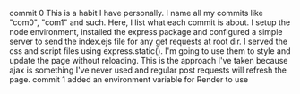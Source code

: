 commit 0
    This is a habit I have personally. I name all my commits like "com0", "com1" and such. Here, I list what each commit is about. 
    I setup the node environment, installed the express package and configured a simple server to send the index.ejs file for any get requests at root dir.
    I served the css and script files using express.static(). 
    I'm going to use them to style and update the page without reloading. This is the approach I've taken because ajax is something I've never used and regular post requests will refresh the page.
commit 1
    added an environment variable for Render to use

